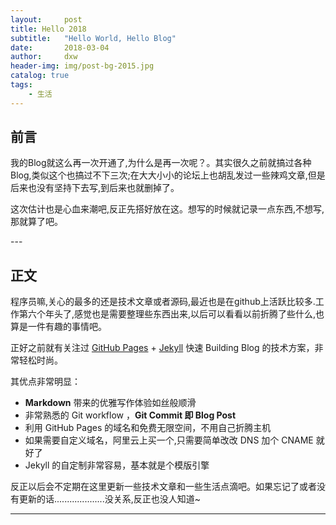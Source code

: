```yaml
---
layout:     post
title: Hello 2018
subtitle:   "Hello World, Hello Blog"
date:       2018-03-04
author:     dxw
header-img: img/post-bg-2015.jpg
catalog: true
tags:
    - 生活
---
```



## 前言

我的Blog就这么再一次开通了,为什么是再一次呢？。其实很久之前就搞过各种Blog,类似这个也搞过不下三次;在大大小小的论坛上也胡乱发过一些辣鸡文章,但是后来也没有坚持下去写,到后来也就删掉了。

这次估计也是心血来潮吧,反正先搭好放在这。想写的时候就记录一点东西,不想写,那就算了吧。


<p id = "build"></p>
---

## 正文

程序员嘛,关心的最多的还是技术文章或者源码,最近也是在github上活跃比较多.工作第六个年头了,感觉也是需要整理些东西出来,以后可以看看以前折腾了些什么,也算是一件有趣的事情吧。

正好之前就有关注过 [GitHub Pages](https://pages.github.com/) + [Jekyll](http://jekyllrb.com/) 快速 Building Blog 的技术方案，非常轻松时尚。

其优点非常明显：

* **Markdown** 带来的优雅写作体验如丝般顺滑
* 非常熟悉的 Git workflow ，**Git Commit 即 Blog Post**
* 利用 GitHub Pages 的域名和免费无限空间，不用自己折腾主机
* 如果需要自定义域名，阿里云上买一个,只需要简单改改 DNS 加个 CNAME 就好了 
* Jekyll 的自定制非常容易，基本就是个模版引擎

反正以后会不定期在这里更新一些技术文章和一些生活点滴吧。如果忘记了或者没有更新的话....................没关系,反正也没人知道~



---




